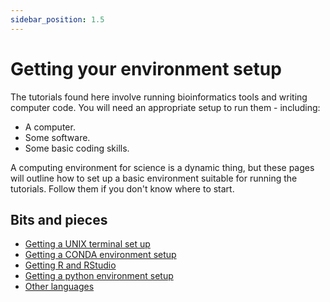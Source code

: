 ```yaml
---
sidebar_position: 1.5
---
```


# Getting your environment setup

The tutorials found here involve running bioinformatics tools and writing computer code. You will
need an appropriate setup to run them - including:

* A computer.
* Some software.
* Some basic coding skills.

A computing environment for science is a dynamic thing, but these pages will outline how to set up
a basic environment suitable for running the tutorials. Follow them if you don't know where to
start.  


## Bits and pieces

* [Getting a UNIX terminal set up](./UNIX.md)
* [Getting a CONDA environment setup](CONDA.md)
* [Getting R and RStudio](R.md)
* [Getting a python environment setup](python.md)
* [Other languages](./Other_languages/README.md)
